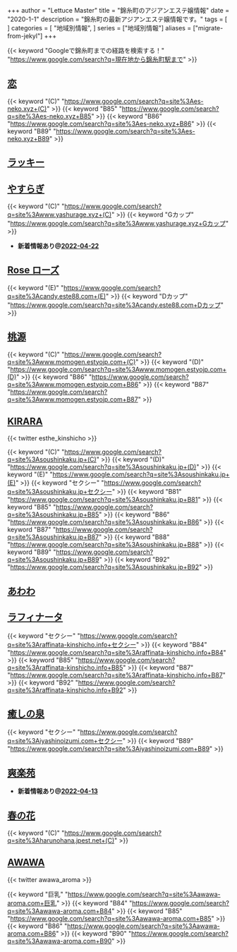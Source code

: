 +++
author = "Lettuce Master"
title = "錦糸町のアジアンエステ嬢情報"
date = "2020-1-1"
description = "錦糸町の最新アジアンエステ嬢情報です。"
tags = [
]
categories = [
    "地域別情報",
]
series = ["地域別情報"]
aliases = ["migrate-from-jekyl"]
+++

{{< keyword "Googleで錦糸町までの経路を検索する！" "https://www.google.com/search?q=現在地から錦糸町駅まで" >}}

## [恋](http://es-neko.xyz/)
{{< keyword "(C)" "https://www.google.com/search?q=site%3Aes-neko.xyz+(C)" >}} {{< keyword "B85" "https://www.google.com/search?q=site%3Aes-neko.xyz+B85" >}} {{< keyword "B86" "https://www.google.com/search?q=site%3Aes-neko.xyz+B86" >}} {{< keyword "B89" "https://www.google.com/search?q=site%3Aes-neko.xyz+B89" >}} 

## [ラッキー](http://www.es-raku.link/)


## [やすらぎ](http://www.yashurage.xyz/)
{{< keyword "(C)" "https://www.google.com/search?q=site%3Awww.yashurage.xyz+(C)" >}} {{< keyword "Gカップ" "https://www.google.com/search?q=site%3Awww.yashurage.xyz+Gカップ" >}} 

- **新着情報あり@[2022-04-22](/post/2022-04-22)**
## [Rose ローズ](http://candy.este88.com/)
{{< keyword "(E)" "https://www.google.com/search?q=site%3Acandy.este88.com+(E)" >}} {{< keyword "Dカップ" "https://www.google.com/search?q=site%3Acandy.este88.com+Dカップ" >}} 

## [桃源](http://www.momogen.estyojp.com/)
{{< keyword "(C)" "https://www.google.com/search?q=site%3Awww.momogen.estyojp.com+(C)" >}} {{< keyword "(D)" "https://www.google.com/search?q=site%3Awww.momogen.estyojp.com+(D)" >}} {{< keyword "B86" "https://www.google.com/search?q=site%3Awww.momogen.estyojp.com+B86" >}} {{< keyword "B87" "https://www.google.com/search?q=site%3Awww.momogen.estyojp.com+B87" >}} 

## [KIRARA](https://soushinkaku.jp/)


{{< twitter esthe_kinshicho >}}

{{< keyword "(C)" "https://www.google.com/search?q=site%3Asoushinkaku.jp+(C)" >}} {{< keyword "(D)" "https://www.google.com/search?q=site%3Asoushinkaku.jp+(D)" >}} {{< keyword "(E)" "https://www.google.com/search?q=site%3Asoushinkaku.jp+(E)" >}} {{< keyword "セクシー" "https://www.google.com/search?q=site%3Asoushinkaku.jp+セクシー" >}} {{< keyword "B81" "https://www.google.com/search?q=site%3Asoushinkaku.jp+B81" >}} {{< keyword "B85" "https://www.google.com/search?q=site%3Asoushinkaku.jp+B85" >}} {{< keyword "B86" "https://www.google.com/search?q=site%3Asoushinkaku.jp+B86" >}} {{< keyword "B87" "https://www.google.com/search?q=site%3Asoushinkaku.jp+B87" >}} {{< keyword "B88" "https://www.google.com/search?q=site%3Asoushinkaku.jp+B88" >}} {{< keyword "B89" "https://www.google.com/search?q=site%3Asoushinkaku.jp+B89" >}} {{< keyword "B92" "https://www.google.com/search?q=site%3Asoushinkaku.jp+B92" >}} 

## [あわわ](https://www.awawa-es.info/)


## [ラフィナータ](http://raffinata-kinshicho.info/)
{{< keyword "セクシー" "https://www.google.com/search?q=site%3Araffinata-kinshicho.info+セクシー" >}} {{< keyword "B84" "https://www.google.com/search?q=site%3Araffinata-kinshicho.info+B84" >}} {{< keyword "B85" "https://www.google.com/search?q=site%3Araffinata-kinshicho.info+B85" >}} {{< keyword "B87" "https://www.google.com/search?q=site%3Araffinata-kinshicho.info+B87" >}} {{< keyword "B92" "https://www.google.com/search?q=site%3Araffinata-kinshicho.info+B92" >}} 

## [癒しの泉](https://iyashinoizumi.com/)
{{< keyword "セクシー" "https://www.google.com/search?q=site%3Aiyashinoizumi.com+セクシー" >}} {{< keyword "B89" "https://www.google.com/search?q=site%3Aiyashinoizumi.com+B89" >}} 

## [爽楽苑](http://akasuri.net/)


- **新着情報あり@[2022-04-13](/post/2022-04-13)**
## [春の花](http://harunohana.jpest.net/)
{{< keyword "(C)" "https://www.google.com/search?q=site%3Aharunohana.jpest.net+(C)" >}} 

## [AWAWA](https://awawa-aroma.com/)


{{< twitter awawa_aroma >}}

{{< keyword "巨乳" "https://www.google.com/search?q=site%3Aawawa-aroma.com+巨乳" >}} {{< keyword "B84" "https://www.google.com/search?q=site%3Aawawa-aroma.com+B84" >}} {{< keyword "B85" "https://www.google.com/search?q=site%3Aawawa-aroma.com+B85" >}} {{< keyword "B86" "https://www.google.com/search?q=site%3Aawawa-aroma.com+B86" >}} {{< keyword "B90" "https://www.google.com/search?q=site%3Aawawa-aroma.com+B90" >}} 


